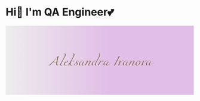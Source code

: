 # Hi👋 I'm QA Engineer💕

![Header](https://github.com/AlexiaIv/AlexiaIv/blob/main/assets/Снимок%20экрана%202023-08-12%20154234.png)

